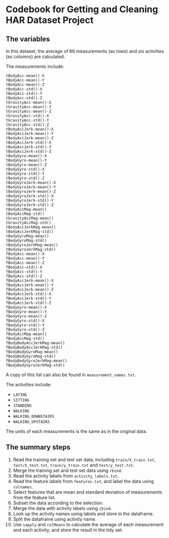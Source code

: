 # Codebook for Getting and Cleaning HAR Dataset Project

## The variables
In this dataset, the average of 66 measurements (as rows) and six activities (as columns) are calculated.

The measurements include:
```
tBodyAcc-mean()-X
tBodyAcc-mean()-Y
tBodyAcc-mean()-Z
tBodyAcc-std()-X
tBodyAcc-std()-Y
tBodyAcc-std()-Z
tGravityAcc-mean()-X
tGravityAcc-mean()-Y
tGravityAcc-mean()-Z
tGravityAcc-std()-X
tGravityAcc-std()-Y
tGravityAcc-std()-Z
tBodyAccJerk-mean()-X
tBodyAccJerk-mean()-Y
tBodyAccJerk-mean()-Z
tBodyAccJerk-std()-X
tBodyAccJerk-std()-Y
tBodyAccJerk-std()-Z
tBodyGyro-mean()-X
tBodyGyro-mean()-Y
tBodyGyro-mean()-Z
tBodyGyro-std()-X
tBodyGyro-std()-Y
tBodyGyro-std()-Z
tBodyGyroJerk-mean()-X
tBodyGyroJerk-mean()-Y
tBodyGyroJerk-mean()-Z
tBodyGyroJerk-std()-X
tBodyGyroJerk-std()-Y
tBodyGyroJerk-std()-Z
tBodyAccMag-mean()
tBodyAccMag-std()
tGravityAccMag-mean()
tGravityAccMag-std()
tBodyAccJerkMag-mean()
tBodyAccJerkMag-std()
tBodyGyroMag-mean()
tBodyGyroMag-std()
tBodyGyroJerkMag-mean()
tBodyGyroJerkMag-std()
fBodyAcc-mean()-X
fBodyAcc-mean()-Y
fBodyAcc-mean()-Z
fBodyAcc-std()-X
fBodyAcc-std()-Y
fBodyAcc-std()-Z
fBodyAccJerk-mean()-X
fBodyAccJerk-mean()-Y
fBodyAccJerk-mean()-Z
fBodyAccJerk-std()-X
fBodyAccJerk-std()-Y
fBodyAccJerk-std()-Z
fBodyGyro-mean()-X
fBodyGyro-mean()-Y
fBodyGyro-mean()-Z
fBodyGyro-std()-X
fBodyGyro-std()-Y
fBodyGyro-std()-Z
fBodyAccMag-mean()
fBodyAccMag-std()
fBodyBodyAccJerkMag-mean()
fBodyBodyAccJerkMag-std()
fBodyBodyGyroMag-mean()
fBodyBodyGyroMag-std()
fBodyBodyGyroJerkMag-mean()
fBodyBodyGyroJerkMag-std()
```
A copy of this list can also be found in `measurement_names.txt`.

 The activities include:
* `LAYING`             
* `SITTING`            
* `STANDING`           
*  `WALKING`           
* `WALKING_DOWNSTAIRS`
* `WALKING_UPSTAIRS`

The units of each measurements is the same as in the original data.  


## The summary steps

1.  Read the training set and test set data, including `train/X_train.txt`, `test/X_test.txt`, `train/y_train.txt` and `test/y_test.txt`.
2.  Merge the training set and test set data using `rbind`.
3.  Read the activity labels from `activity_labels.txt`.
4.  Read the feature labels from `features.txt`, and label the data using `colnames`.
5.  Select features that are mean and standard deviation of measurements from the feature list.
6.  Subset the data according to the selection.
7.  Merge the data with activity labels using `cbind`.
8.  Look up the activity names using labels and store in the dataframe.
9.  Split the dataframe using activity name.
10. Use `sapply` and `colMeans` to calculate the average of each measurement and each activity, and store the result in the tidy set.
